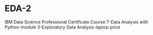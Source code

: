 # EDA-2
IBM Data Science Professional Certificate Course 7-Data Analysis with Python-module 3-Exploratory Data Analysis-laptop price
